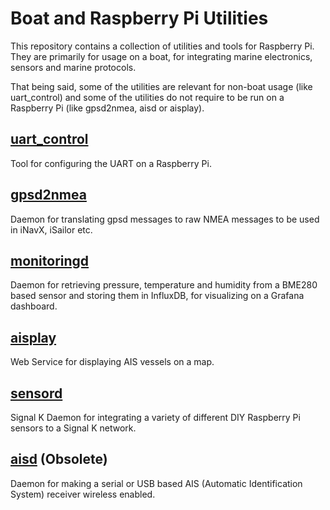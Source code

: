 # Boat and Raspberry Pi Utilities

This repository contains a collection of utilities and tools for Raspberry Pi. They are primarily for usage on a boat, for integrating marine electronics, sensors and marine protocols.

That being said, some of the utilities are relevant for non-boat usage (like uart_control) and some of the utilities do not require to be run on a Raspberry Pi (like gpsd2nmea, aisd or aisplay). 

[uart_control](https://github.com/itemir/rpi_boat_utils/tree/master/uart_control)
---
Tool for configuring the UART on a Raspberry Pi.

[gpsd2nmea](https://github.com/itemir/rpi_boat_utils/tree/master/gpsd2nmea)
---
Daemon for translating gpsd messages to raw NMEA messages to be used in iNavX, iSailor etc.

[monitoringd](https://github.com/itemir/rpi_boat_utils/tree/master/monitoringd)
---
Daemon for retrieving pressure, temperature and humidity from a BME280 based sensor and storing them in InfluxDB, for visualizing on a Grafana dashboard.

[aisplay](https://github.com/itemir/rpi_boat_utils/tree/master/aisplay)
---
Web Service for displaying AIS vessels on a map.

[sensord](https://github.com/itemir/rpi_boat_utils/tree/master/sensord)
---
Signal K Daemon for integrating a variety of different DIY Raspberry Pi sensors to a Signal K network.

[aisd](https://github.com/itemir/rpi_boat_utils/tree/master/aisd) (Obsolete)
---
Daemon for making a serial or USB based AIS (Automatic Identification System) receiver wireless enabled.


